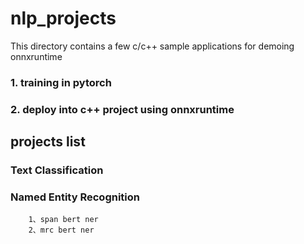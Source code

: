 # nlp_projects
This directory contains a few c/c++ sample applications for demoing onnxruntime

### 1. training in pytorch
### 2. deploy into c++ project using onnxruntime

## projects list

### Text Classification
### Named Entity Recognition
        1、span bert ner
        2、mrc bert ner
